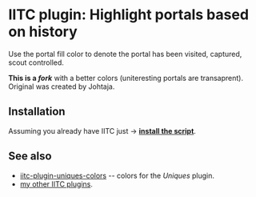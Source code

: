 # IITC plugin: Highlight portals based on history

Use the portal fill color to denote the portal has been visited, captured, scout controlled.

**This is a *fork*** with a better colors (uniteresting portals are transaprent).
Original was created by Johtaja.

Installation
------------

Assuming you already have IITC just &rarr; **[install the script](https://github.com/Eccenux/iitc-plugin-highlight-portal-history/raw/master/highlight-portal-history.user.js)**.

See also
------------

* [iitc-plugin-uniques-colors](https://github.com/Eccenux/iitc-plugin-uniques-colors) -- colors for the *Uniques* plugin.
* [my other IITC plugins](https://github.com/search?q=user%3AEccenux+iitc-plugin&type=Repositories).
